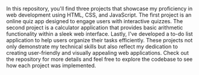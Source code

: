 In this repository, you'll find three projects that showcase my proficiency in web development using HTML, CSS, and JavaScript. The first project is an online quiz app designed to engage users with interactive quizzes. The second project is a calculator application that provides basic arithmetic functionality within a sleek web interface. Lastly, I've developed a to-do list application to help users organize their tasks efficiently. These projects not only demonstrate my technical skills but also reflect my dedication to creating user-friendly and visually appealing web applications. Check out the repository for more details and feel free to explore the codebase to see how each project was implemented.

